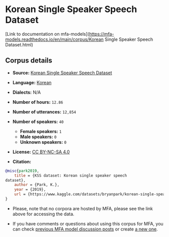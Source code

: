 # Korean Single Speaker Speech Dataset

[Link to documentation on mfa-models](https://mfa-models.readthedocs.io/en/main/corpus/Korean Single Speaker Speech Dataset.html)

## Corpus details

- **Source:** [Korean Single Speaker Speech Dataset](https://www.kaggle.com/datasets/bryanpark/korean-single-speaker-speech-dataset)
- **Language:** [Korean](https://en.wikipedia.org/wiki/Korean_language)
- **Dialects:** N/A
- **Number of hours:** `12.86`
- **Number of utterances:** `12,854`
- **Number of speakers:** `40`
  - **Female speakers:** `1`
  - **Male speakers:** `0`
  - **Unknown speakers:** `0`
- **License:** [CC BY-NC-SA 4.0](https://creativecommons.org/licenses/by-nc-sa/4.0/)

- **Citation:**
```bibtex
@misc{park2019,
	title = {KSS dataset: Korean single speaker speech
dataset},
	author = {Park, K.},
	year = {2019},
	url = {https://www.kaggle.com/datasets/bryanpark/korean-single-speaker-speech-dataset}
}
```

- Please, note that no corpora are hosted by MFA, please see the link above for accessing the data.

- If you have comments or questions about using this corpus for MFA, you can check [previous MFA model discussion posts](https://github.com/MontrealCorpusTools/mfa-models/discussions?discussions_q=Korean+Single+Speaker+Speech+Dataset) or create [a new one](https://github.com/MontrealCorpusTools/mfa-models/discussions/new).
